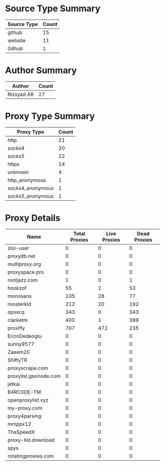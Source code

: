 # Source Type Summary

| Source Type | Count |
|-------------|-------|
| github | 15 |
| website | 11 |
| Github | 1 |


# Author Summary

| Author | Count |
|--------|-------|
| Rizsyad AR | 27 |


# Proxy Type Summary

| Proxy Type | Count |
|------------|-------|
| http | 21 |
| socks4 | 20 |
| socks5 | 22 |
| https | 14 |
| unknown | 4 |
| http_anonymous | 1 |
| socks4_anonymous | 1 |
| socks5_anonymous | 1 |


# Proxy Details

| Name | Total Proxies | Live Proxies | Dead Proxies |
|------|---------------|--------------|---------------|
| zloi-user | 0 | 0 | 0 |
| proxydb.net | 0 | 0 | 0 |
| multiproxy.org | 0 | 0 | 0 |
| proxyspace.pro | 0 | 0 | 0 |
| rootjazz.com | 1 | 0 | 1 |
| hookzof | 55 | 2 | 53 |
| monosans | 105 | 28 | 77 |
| roosterkid | 212 | 20 | 192 |
| opsxcq | 343 | 0 | 343 |
| clarketm | 400 | 1 | 399 |
| proxifly | 707 | 472 | 235 |
| ErcinDedeoglu | 0 | 0 | 0 |
| sunny9577 | 0 | 0 | 0 |
| Zaeem20 | 0 | 0 | 0 |
| ShiftyTR | 0 | 0 | 0 |
| proxyscrape.com | 0 | 0 | 0 |
| proxylist.geonode.com | 0 | 0 | 0 |
| jetkai | 0 | 0 | 0 |
| B4RC0DE-TM | 0 | 0 | 0 |
| openproxylist.xyz | 0 | 0 | 0 |
| my-proxy.com | 0 | 0 | 0 |
| proxy4parsing | 0 | 0 | 0 |
| mmppx12 | 0 | 0 | 0 |
| TheSpeedX | 0 | 0 | 0 |
| proxy-list.download | 0 | 0 | 0 |
| spys | 0 | 0 | 0 |
| rotatingproxies.com | 0 | 0 | 0 |
